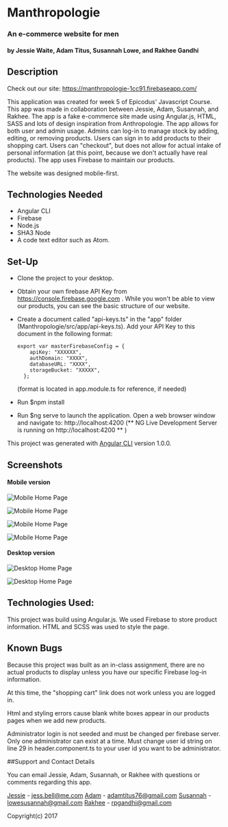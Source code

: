 # Manthropologie

### An e-commerce website for men

#### by Jessie Waite, Adam Titus, Susannah Lowe, and Rakhee Gandhi

## Description

Check out our site:
https://manthropologie-1cc91.firebaseapp.com/

This application was created for week 5 of Epicodus' Javascript Course. This app was made in collaboration between Jessie, Adam, Susannah, and Rakhee. The app is a fake e-commerce site made using Angular.js, HTML, SASS and lots of design inspiration from Anthropologie. The app allows for both user and admin usage. Admins can log-in to manage stock by adding, editing, or removing products. Users can sign in to add products to their shopping cart. Users can "checkout", but does not allow for actual intake of personal information (at this point, because we don't actually have real products). The app uses Firebase to maintain our products.

The website was designed mobile-first.

## Technologies Needed

* Angular CLI
* Firebase
* Node.js
* SHA3 Node
* A code text editor such as Atom.


## Set-Up

- Clone the project to your desktop.
- Obtain your own firebase API Key from https://console.firebase.google.com . While you won't be able to view our products, you can see the basic structure of our website.
- Create a document called "api-keys.ts" in the "app" folder (Manthropologie/src/app/api-keys.ts). Add your API Key to this document in the following format:

      export var masterFirebaseConfig = {
          apiKey: "XXXXXX",
          authDomain: "XXXX",
          databaseURL: "XXXX",
          storageBucket: "XXXXX",
        };
  (format is located in app.module.ts for reference, if needed)
- Run $npm install
- Run $ng serve to launch the application. Open a web browser window and navigate to: http://localhost:4200 (** NG Live Development Server is running on http://localhost:4200 ** )


This project was generated with [Angular CLI](https://github.com/angular/angular-cli) version 1.0.0.

## Screenshots

#### Mobile version

![Mobile Home Page](src/assets/mobilehomepage.png)

![Mobile Home Page](src/assets/mobilemenu.png)

![Mobile Home Page](src/assets/mobileproductdisplaypage.png)

![Mobile Home Page](src/assets/mobileloginmenu.png)

#### Desktop version

![Desktop Home Page](src/assets/desktophomepage.png)

![Desktop Home Page](src/assets/desktopproductspage.png)


## Technologies Used:

This project was build using Angular.js. We used Firebase to store product information. HTML and SCSS was used to style the page.

## Known Bugs

Because this project was built as an in-class assignment, there are no actual products to display unless you have our specific Firebase log-in information.

At this time, the  "shopping cart" link does not work unless you are logged in.

Html and styling errors cause blank white boxes appear in our products pages when we add new products.

Administrator login is not seeded and must be changed per firebase server. Only one administrator can exist at a time. Must change user id string on line 29 in header.component.ts to your user id you want to be administrator.

##Support and Contact Details

You can email Jessie, Adam, Susannah, or Rakhee with questions or comments regarding this app.

[Jessie](https://www.linkedin.com/in/jbellwaite/) - jess.bell@me.com
[Adam](https://www.linkedin.com/in/adam-titus/) - adamtitus76@gmail.com
[Susannah](https://www.linkedin.com/in/susannahlowe/) - lowesusannah@gmail.com
[Rakhee](https://www.linkedin.com/in/rakheegandhi/) - rpgandhi@gmail.com


Copyright(c) 2017
